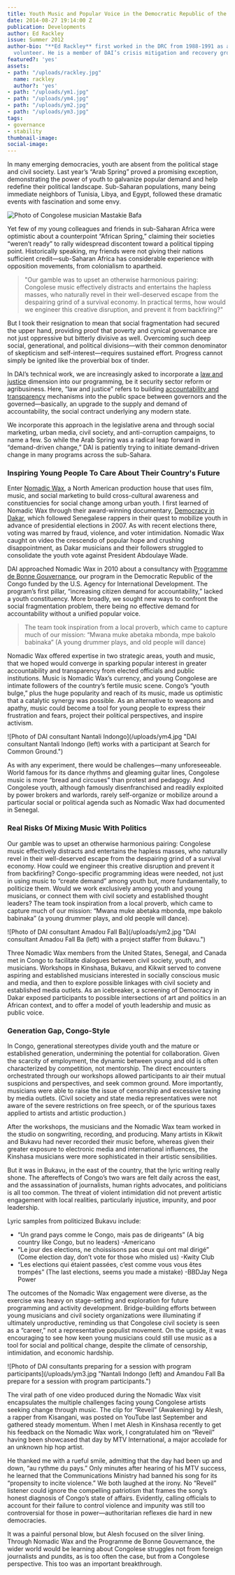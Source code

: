 ```yaml
---
title: Youth Music and Popular Voice in the Democratic Republic of the Congo
date: 2014-08-27 19:14:00 Z
publication: Developments
author: Ed Rackley
issue: Summer 2012
author-bio: "**Ed Rackley** first worked in the DRC from 1988-1991 as a Peace Corps
  volunteer. He is a member of DAI’s crisis mitigation and recovery group."
featured?: 'yes'
assets:
- path: "/uploads/rackley.jpg"
  name: rackley
  author?: 'yes'
- path: "/uploads/ym1.jpg"
- path: "/uploads/ym4.jpg"
- path: "/uploads/ym2.jpg"
- path: "/uploads/ym3.jpg"
tags:
- governance
- stability
thumbnail-image:
social-image:
---
```


<p>In many emerging democracies, youth are absent from the political stage and civil society. Last year’s “Arab Spring” proved a promising exception, demonstrating the power of youth to galvanize popular demand and help redefine their political landscape. Sub-Saharan populations, many being immediate neighbors of Tunisia, Libya, and Egypt, followed these dramatic events with fascination and some envy.</p>


![Photo of Congolese musician Mastakie Bafa](/uploads/ym1.jpg "Congolese musician Mastaki Bafa during a recording session in Kinshasa.") 
  <p>Yet few of my young colleagues and friends in sub-Saharan Africa were optimistic about a counterpoint “African Spring,” claiming their societies “weren’t ready” to rally widespread discontent toward a political tipping point. Historically speaking, my friends were not giving their nations sufficient credit—sub-Saharan Africa has considerable experience with opposition movements, from colonialism to apartheid.</p>
  <blockquote>"Our gamble was to upset an otherwise harmonious pairing: Congolese music effectively distracts and entertains the hapless masses, who naturally revel in their well-deserved escape from the despairing grind of a survival economy. In practical terms, how would we engineer this creative disruption, and prevent it from backfiring?"</blockquote>
  <p>But I took their resignation to mean that social fragmentation had secured the upper hand, providing proof that poverty and cynical governance are not just oppressive but bitterly divisive as well. Overcoming such deep social, generational, and political divisions—with their common denominator of skepticism and self-interest—requires sustained effort. Progress cannot simply be ignited like the proverbial box of tinder.</p>
  <p>In DAI’s technical work, we are increasingly asked to incorporate a <a href="http://dai.com/our-work/solutions/law-and-justice">law and justice</a> dimension into our programming, be it security sector reform or agribusiness. Here, “law and justice” refers to building <a href="http://dai.com/our-work/solutions/transparency-and-accountability">accountability and transparency</a> mechanisms into the public space between governors and the governed—basically, an upgrade to the supply and demand of accountability, the social contract underlying any modern state.</p>
  <p>We incorporate this approach in the legislative arena and through social marketing, urban media, civil society, and anti-corruption campaigns, to name a few. So while the Arab Spring was a radical leap forward in “demand-driven change,” DAI is patiently trying to initiate demand-driven change in many programs across the sub-Sahara.</p>
  <h3>Inspiring Young People To Care About Their Country's Future</h3>
  <p>Enter <a href="http://nomadicwax.org/">Nomadic Wax</a>, a North American production house that uses film, music, and social marketing to build cross-cultural awareness and constituencies for social change among urban youth. I first learned of Nomadic Wax through their award-winning documentary, <a href="http://nomadicwax.com/democracyindakar/">Democracy in Dakar</a>, which followed Senegalese rappers in their quest to mobilize youth in advance of presidential elections in 2007. As with recent elections there, voting was marred by fraud, violence, and voter intimidation. Nomadic Wax caught on video the crescendo of popular hope and crushing disappointment, as Dakar musicians and their followers struggled to consolidate the youth vote against President Abdoulaye Wade.</p>
  <p>DAI approached Nomadic Wax in 2010 about a consultancy with <a href="http://dai.com/our-work/projects/democratic-republic-congo%E2%80%94programme-de-bonne-gouvernance-pbg">Programme de Bonne Gouvernance</a>, our program in the Democratic Republic of the Congo funded by the U.S. Agency for International Development. The program’s first pillar, “increasing citizen demand for accountability,” lacked a youth constituency. More broadly, we sought new ways to confront the social fragmentation problem, there being no effective demand for accountability without a unified popular voice.</p>
  <blockquote>The team took inspiration from a local proverb, which came to capture much of our mission: “Mwana muke abetaka mbonda, mpe bakolo babinaka” (A young drummer plays, and old people will dance)</blockquote>
  <p>Nomadic Wax offered expertise in two strategic areas, youth and music, that we hoped would converge in sparking popular interest in greater accountability and transparency from elected officials and public institutions. Music is Nomadic Wax’s currency, and young Congolese are intimate followers of the country’s fertile music scene. Congo’s “youth bulge,” plus the huge popularity and reach of its music, made us optimistic that a catalytic synergy was possible. As an alternative to weapons and apathy, music could become a tool for young people to express their frustration and fears, project their political perspectives, and inspire activism.</p>
  ![Photo of DAI consultant Nantali Indongo](/uploads/ym4.jpg "DAI consultant Nantali Indongo (left) works with a participant at Search for Common Ground.") 
  <p>As with any experiment, there would be challenges—many unforeseeable. World famous for its dance rhythms and gleaming guitar lines, Congolese music is more “bread and circuses” than protest and pedagogy. And Congolese youth, although famously disenfranchised and readily exploited by power brokers and warlords, rarely self-organize or mobilize around a particular social or political agenda such as Nomadic Wax had documented in Senegal.</p>
  <h3>Real Risks Of Mixing Music With Politics</h3>
  <p>Our gamble was to upset an otherwise harmonious pairing: Congolese music effectively distracts and entertains the hapless masses, who naturally revel in their well-deserved escape from the despairing grind of a survival economy. How could we engineer this creative disruption and prevent it from backfiring? Congo-specific programming ideas were needed, not just in using music to “create demand” among youth but, more fundamentally, to politicize them. Would we work exclusively among youth and young musicians, or connect them with civil society and established thought leaders? The team took inspiration from a local proverb, which came to capture much of our mission: “Mwana muke abetaka mbonda, mpe bakolo babinaka” (a young drummer plays, and old people will dance).</p>
  ![Photo of DAI consultant Amadou Fall Ba](/uploads/ym2.jpg "DAI consultant Amadou Fall Ba (left) with a project staffer from Bukavu.") 
  <p>Three Nomadic Wax members from the United States, Senegal, and Canada met in Congo to facilitate dialogues between civil society, youth, and musicians. Workshops in Kinshasa, Bukavu, and Kikwit served to convene aspiring and established musicians interested in socially conscious music and media, and then to explore possible linkages with civil society and established media outlets. As an icebreaker, a screening of Democracy in Dakar exposed participants to possible intersections of art and politics in an African context, and to offer a model of youth leadership and music as public voice.</p>
  <h3>Generation Gap, Congo-Style</h3>
  <p>In Congo, generational stereotypes divide youth and the mature or established generation, undermining the potential for collaboration. Given the scarcity of employment, the dynamic between young and old is often characterized by competition, not mentorship. The direct encounters orchestrated through our workshops allowed participants to air their mutual suspicions and perspectives, and seek common ground. More importantly, musicians were able to raise the issue of censorship and excessive taxing by media outlets. (Civil society and state media representatives were not aware of the severe restrictions on free speech, or of the spurious taxes applied to artists and artistic production.)</p>
  <p>After the workshops, the musicians and the Nomadic Wax team worked in the studio on songwriting, recording, and producing. Many artists in Kikwit and Bukavu had never recorded their music before, whereas given their greater exposure to electronic media and international influences, the Kinshasa musicians were more sophisticated in their artistic sensibilities.</p>
  <p>But it was in Bukavu, in the east of the country, that the lyric writing really shone. The aftereffects of Congo’s two wars are felt daily across the east, and the assassination of journalists, human rights advocates, and politicians is all too common. The threat of violent intimidation did not prevent artistic engagement with local realities, particularly injustice, impunity, and poor leadership.</p>
  <aside>
    <p>Lyric samples from politicized Bukavu include:</p>
  <ul>
    <li>“Un grand pays comme le Congo, mais pas de dirigeants” (A big country like Congo, but no leaders) -Americano</li>
    <li>“Le jour des elections, ne choissisons pas ceux qui ont mal dirigé” (Come election day, don’t vote for those who misled us) -Kwity Club</li>
    <li>“Les elections qui étaient passées, c’est comme vous vous êtes trompés” (The last elections, seems you made a mistake) -BBDJay Nega Power</li>
  </ul>
</aside>
  <p>The outcomes of the Nomadic Wax engagement were diverse, as the exercise was heavy on stage-setting and exploration for future programming and activity development. Bridge-building efforts between young musicians and civil society organizations were illuminating if ultimately unproductive, reminding us that Congolese civil society is seen as a “career,” not a representative populist movement. On the upside, it was encouraging to see how keen young musicians could still use music as a tool for social and political change, despite the climate of censorship, intimidation, and economic hardship.</p>
  ![Photo of DAI consultants preparing for a session with program participants](/uploads/ym3.jpg "Nantali Indongo (left) and Amandou Fall Ba prepare for a session with program participants.") 
  <p>The viral path of one video produced during the Nomadic Wax visit encapsulates the multiple challenges facing young Congolese artists seeking change through music. The clip for “Reveil” (Awakening) by Alesh, a rapper from Kisangani, was posted on YouTube last September and gathered steady momentum. When I met Alesh in Kinshasa recently to get his feedback on the Nomadic Wax work, I congratulated him on “Reveil” having been showcased that day by MTV International, a major accolade for an unknown hip hop artist.</p>
  <p>He thanked me with a rueful smile, admitting that the day had been up and down, “au rythme du pays.” Only minutes after hearing of his MTV success, he learned that the Communications Ministry had banned his song for its “propensity to incite violence.” We both laughed at the irony. No “Reveil” listener could ignore the compelling patriotism that frames the song’s honest diagnosis of Congo’s state of affairs. Evidently, calling officials to account for their failure to control violence and impunity was still too controversial for those in power—authoritarian reflexes die hard in new democracies.</p>
  <p>It was a painful personal blow, but Alesh focused on the silver lining. Through Nomadic Wax and the Programme de Bonne Gouvernance, the wider world would be learning about Congolese struggles not from foreign journalists and pundits, as is too often the case, but from a Congolese perspective. This too was an important breakthrough.</p>
